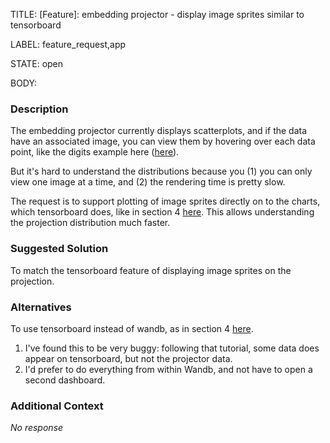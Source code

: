 TITLE:
[Feature]: embedding projector - display image sprites similar to tensorboard

LABEL:
feature_request,app

STATE:
open

BODY:
### Description

The embedding projector currently displays scatterplots, and if the data have an associated image, you can view them  by hovering over each data point, like the digits example here ([here](https://wandb.ai/timssweeney/toy_datasets/reports/Feature-Report-W-B-Embeddings-Projector--VmlldzoxMjg2MjY4#digits-dataset-(1797-records-x-64-dimensions---10-class-classification-w/-media))). 

But it's hard to understand the distributions because you (1) you can only view one image at a time, and (2) the rendering time is pretty slow. 

The request is to support plotting of image sprites directly on to the charts, which tensorboard does, like in section 4 [here](https://pytorch.org/tutorials/intermediate/tensorboard_tutorial.html#adding-a-projector-to-tensorboard). This allows understanding the projection distribution much faster. 



### Suggested Solution

To match the tensorboard feature of displaying image sprites on the projection. 

### Alternatives

To use tensorboard instead of wandb, as in section 4 [here](https://pytorch.org/tutorials/intermediate/tensorboard_tutorial.html#adding-a-projector-to-tensorboard). 

1. I've found this to be very buggy: following that tutorial, some data does appear on tensorboard, but not the projector data. 
2. I'd prefer to do everything from within Wandb, and not have to open a second dashboard. 

### Additional Context

_No response_

